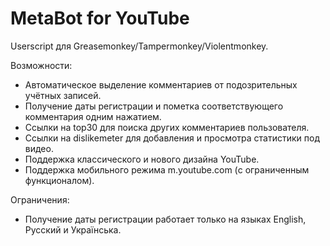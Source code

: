 # MetaBot for YouTube
Userscript для Greasemonkey/Tampermonkey/Violentmonkey.

Возможности:
- Автоматическое выделение комментариев от подозрительных учётных записей.
- Получение даты регистрации и пометка соответствующего комментария одним нажатием.
- Ссылки на top30 для поиска других комментариев пользователя.
- Ссылки на dislikemeter для добавления и просмотра статистики под видео.
- Поддержка классического и нового дизайна YouTube.
- Поддержка мобильного режима m.youtube.com (с ограниченным функционалом).

Ограничения:
- Получение даты регистрации работает только на языках English, Русский и Українська.
